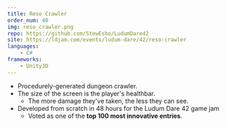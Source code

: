```yaml
---
title: Reso Crawler
order_num: 40
img: reso_crawler.png
repo: https://github.com/StewEsho/LudumDare42
site: https://ldjam.com/events/ludum-dare/42/reso-crawler
languages:
    - C#
frameworks:
    - Unity3D
---
```

+ Procedurely-generated dungeon crawler.
+ The size of the screen is the player's healthbar.
    + The more damage they've taken, the less they can see. 
+ Developed from scratch in 48 hours for the Ludum Dare 42 game jam
    + Voted as one of the **top 100 most innovative entries**.